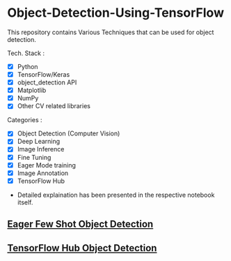 # Object-Detection-Using-TensorFlow

This repository contains Various Techniques that can be used for object detection.

Tech. Stack :
- [x] Python
- [x] TensorFlow/Keras
- [x] object_detection API
- [x] Matplotlib
- [x] NumPy
- [x] Other CV related libraries

Categories :
- [x] Object Detection (Computer Vision)
- [x] Deep Learning
- [x] Image Inference
- [x] Fine Tuning
- [x] Eager Mode training
- [x] Image Annotation
- [x] TensorFlow Hub

* Detailed explaination has been presented in the respective notebook itself.

## [Eager Few Shot Object Detection](https://github.com/rkshiyaniya/Eager-Few-Shot-Object-Detection)

## [TensorFlow Hub Object Detection](https://github.com/rkshiyaniya)

